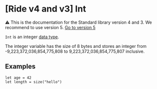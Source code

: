 # [Ride v4 and v3] Int

:warning: This is the documentation for the Standard library version 4 and 3. We recommend to use version 5. [Go to version 5](/en/ride/data-types/int)

`Int` is an integer [data type](/en/ride/data-types/).

The integer variable has the size of 8 bytes and stores an integer from -9,223,372,036,854,775,808 to 9,223,372,036,854,775,807 inclusive.

## Examples

``` ride
let age = 42
let length = size("hello")
```
